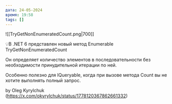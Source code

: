 ```yaml
---
дата: 24-05-2024
время: 19:58
tags: []
---
```

![[TryGetNonEnumeratedCount.png|700]]

💡В .NET 6 представлен новый метод Enumerable TryGetNonEnumeratedCount

Он определяет количество элементов в последовательности без необходимости принудительной итерации по ней.

Особенно полезно для IQueryable, когда при вызове метода Count вы не хотите выполнять полный запрос.

 by Oleg Kyrylchuk (https://x.com/okyrylchuk/status/1778120367862661332)
